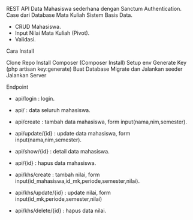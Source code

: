 REST API Data Mahasiswa sederhana dengan Sanctum Authentication.
Case dari Database Mata Kuliah Sistem Basis Data.

- CRUD Mahasiswa.
- Input Nilai Mata Kuliah (Pivot).
- Validasi.

Cara Install

Clone Repo
Install Composer (Composer Install)
Setup env
Generate Key (php artisan key:generate)
Buat Database
Migrate dan Jalankan seeder
Jalankan Server

Endpoint
- api/login : login.

- api/ : data seluruh mahasiswa.
- api/create : tambah data mahasiswa, form input(nama,nim,semester).
- api/update/{id} : update data mahasiswa, form input(nama,nim,semester).
- api/show/{id} : detail data mahasiswa.
- api/{id} : hapus data mahasiswa.

- api/khs/create : tambah nilai, form input(id_mahasiswa,id_mk,periode,semester,nilai).
- api/khs/update/{id} : update nilai, form input(id_mk,periode,semester,nilai)
- api/khs/delete/{id} : hapus data nilai.


